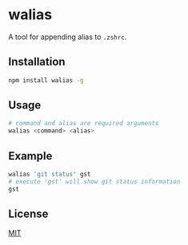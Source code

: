 # walias

A tool for appending alias to `.zshrc`.

## Installation

```bash
npm install walias -g
```

## Usage

```bash
# command and alias are required arguments
walias <command> <alias>
```

## Example

```bash
walias 'git status' gst
# execute 'gst' will show git status information
gst
```

## License

[MIT](https://github.com/joriewong/walias/blob/main/LICENSE)
